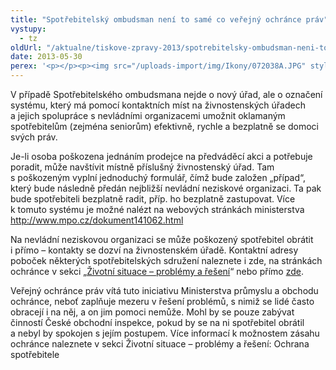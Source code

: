 ```yaml
---
title: "Spotřebitelský ombudsman není to samé co veřejný ochránce práv"
vystupy:
  - tz
oldUrl: "/aktualne/tiskove-zpravy-2013/spotrebitelsky-ombudsman-neni-to-same-co-verejny-ochrance-prav"
date: 2013-05-30
perex: '<p></p><p><img src="/uploads-import/img/Ikony/072038A.JPG" style="PADDING-RIGHT: 10px; FLOAT: left" height="219" width="157" alt="" />Za účelem okamžitého řešení problémů s nepoctivým přístupem některých prodejců na tzv. předváděcích akcích vytvořilo Ministerstvo průmyslu a obchodu při živnostenských úřadech nový systém tzv. Spotřebitelského ombudsmana. Lidé by si ho však neměli plést s veřejným ochráncem práv (ombudsmanem), protože ten není oprávněn jednání prodejců na předváděcích akcích prošetřovat, ani poskytovat právní poradenství v této oblasti.</p>'
---
```


<!-- imported from the old website -->

<p>V případě Spotřebitelského ombudsmana nejde o nový úřad, ale o označení systému, který má pomocí kontaktních míst na živnostenských úřadech a jejich spolupráce s nevládními organizacemi umožnit oklamaným spotřebitelům (zejména seniorům) efektivně, rychle a bezplatně se domoci svých práv. </p><p>Je-li osoba poškozena jednáním prodejce na předváděcí akci a potřebuje poradit, může navštívit místně příslušný živnostenský úřad. Tam s poškozeným vyplní jednoduchý formulář, čímž bude založen „případ“, který bude následně předán nejbližší nevládní neziskové organizaci. Ta pak bude spotřebiteli bezplatně radit, příp. ho bezplatně zastupovat. Více k tomuto systému je možné nalézt na webových stránkách ministerstva <a title="Otevření do nového okna" href="http://www.mpo.cz/dokument141062.html" target="_blank">http://www.mpo.cz/dokument141062.html</a>  </p><p>Na nevládní neziskovou organizaci se může poškozený spotřebitel obrátit i přímo – kontakty se dozví na živnostenském úřadě. Kontaktní adresy poboček některých spotřebitelských sdružení naleznete i zde, na stránkách ochránce v sekci „<a href="https://www.ochrance.cz/stiznosti-na-urady/chcete-si-stezovat/zivotni-situace/" target="_blank">Životní situace – problémy a řešení</a>“ nebo přímo <a href="http://www.ochrance.cz/uploads-import/Letaky/Ochrana_spotrebitele-priloha_III-13.pdf" target="_blank">zde</a>.</p><p>Veřejný ochránce práv vítá tuto iniciativu Ministerstva průmyslu a obchodu ochránce, neboť zaplňuje mezeru v řešení problémů, s nimiž se lidé často obracejí i na něj, a on jim pomoci nemůže. Mohl by se pouze zabývat činností České obchodní inspekce, pokud by se na ni spotřebitel obrátil a nebyl by spokojen s jejím postupem. Více informací k možnostem zásahu ochránce naleznete v sekci Životní situace – problémy a řešení: Ochrana spotřebitele</p>
